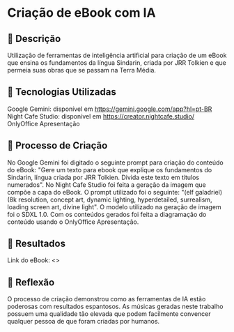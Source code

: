 # Criação de eBook com IA

## 📒 Descrição
Utilização de ferramentas de inteligência artificial para criação de um eBook que ensina os fundamentos da língua Sindarin, criada por JRR Tolkien e que permeia suas obras que se passam na Terra Média.

## 🤖 Tecnologias Utilizadas
Google Gemini: disponível em https://gemini.google.com/app?hl=pt-BR <br/>
Night Cafe Studio: disponível em https://creator.nightcafe.studio/ <br/>
OnlyOffice Apresentação

## 🧐 Processo de Criação
No Google Gemini foi digitado o seguinte prompt para criação do conteúdo do eBook: "Gere um texto para ebook que explique os fundamentos do Sindarin, língua criada por JRR Tolkien. Divida este texto em títulos numerados".
No Night Cafe Studio foi feita a geração da imagem que compõe a capa do eBook. O prompt utilizado foi o seguinte: "(elf galadriel) (8k resolution, concept art, dynamic lighting, hyperdetailed, surrealism, loading screen art, divine light". O modelo utilizado na geração de imagem foi o SDXL 1.0.
Com os conteúdos gerados foi feita a diagramação do conteúdo usando o OnlyOffice Apresentação.



## 🚀 Resultados

Link do eBook: <>

## 💭 Reflexão
O processo de criação demonstrou como as ferramentas de IA estão poderosas com resultados espantosos. As músicas geradas neste trabalho possuem uma qualidade tão elevada que podem facilmente convencer qualquer pessoa de que foram criadas por humanos.
